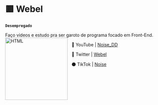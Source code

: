 # 🟥 Webel

**`Desempregado`**

Faço vídeos e estudo pra ser garoto de programa focado em Front-End. 
<img  
 align="left" 
    alt="HTML"
    title="HTML" 
    width="200px" 
    style="padding-right: 10px;" 
    src="https://w0.peakpx.com/wallpaper/399/1018/HD-wallpaper-anime-original-computer-girl-glasses.jpg">
</img>

🔴 YouTube | [Noise_DD](https://www.youtube.com/@NoiseAMV)

🔵 Twitter | [Webel](https://x.com/Webel_)

⚫ TikTok | [Noise](https://www.tiktok.com/@noiseamv)


### 
